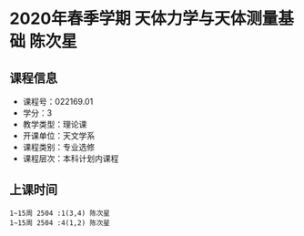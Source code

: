 # 2020年春季学期 天体力学与天体测量基础 陈次星






## 课程信息

- 课程号：022169.01
- 学分：3
- 教学类型：理论课
- 开课单位：天文学系
- 课程类别：专业选修
- 课程层次：本科计划内课程

## 上课时间

```
1~15周 2504 :1(3,4) 陈次星
1~15周 2504 :4(1,2) 陈次星
```

